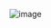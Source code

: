 ![image](https://user-images.githubusercontent.com/58569042/125420472-be9d6c89-1101-4338-bedd-02fa96a18cba.png)

